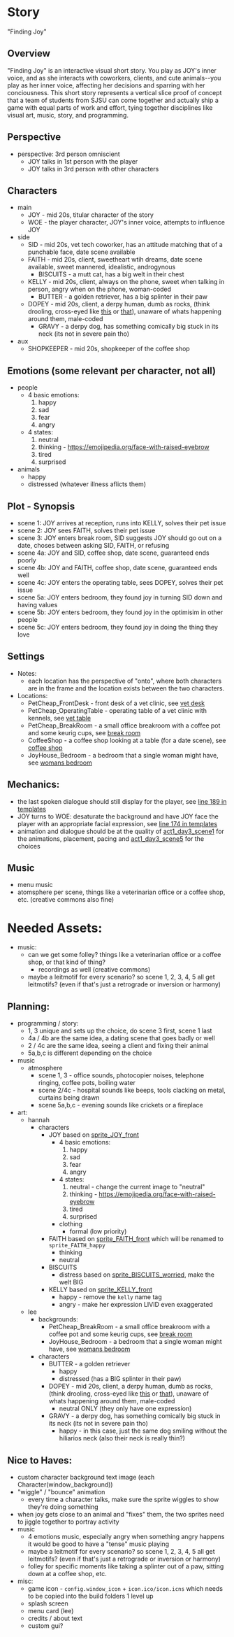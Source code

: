 # Story
"Finding Joy"


## Overview
"Finding Joy" is an interactive visual short story. You play as JOY's inner voice, and as she interacts with coworkers, clients, and cute animals--you play as her inner voice, affecting her decisions and sparring with her conciousness. This short story represents a vertical slice proof of concept that a team of students from SJSU can come together and actually ship a game with equal parts of work and effort, tying together disciplines like visual art, music, story, and programming.


## Perspective
- perspective: 3rd person omniscient
    - JOY talks in 1st person with the player
    - JOY talks in 3rd person with other characters


## Characters
- main
    - JOY - mid 20s, titular character of the story
    - WOE - the player character, JOY's inner voice, attempts to influence JOY
- side
    - SID - mid 20s, vet tech coworker, has an attitude matching that of a punchable face, date scene available
    - FAITH - mid 20s, client, sweetheart wtih dreams, date scene available, sweet mannered, idealistic, androgynous
        - BISCUITS - a mutt cat, has a big welt in their chest
    - KELLY - mid 20s, client, always on the phone, sweet when talking in person, angry when on the phone, woman-coded
        - BUTTER - a golden retriever, has a big splinter in their paw
    - DOPEY - mid 20s, client, a derpy human, dumb as rocks, (think drooling, cross-eyed like [this](../../../misc/derpy-1.png) or [that](../../../misc/derpy-2.png)), unaware of whats happening around them, male-coded
        - GRAVY - a derpy dog, has something comically big stuck in its neck (its not in severe pain tho)
- aux
    - SHOPKEEPER - mid 20s, shopkeeper of the coffee shop



## Emotions (some relevant per character, not all)
- people
    - 4 basic emotions:
        1. happy
        2. sad
        3. fear
        4. angry
    - 4 states:
        1. neutral
        2. thinking - https://emojipedia.org/face-with-raised-eyebrow
        3. tired
        4. surprised
- animals
    - happy
    - distressed (whatever illness aflicts them)


## Plot - Synopsis
- scene 1: JOY arrives at reception, runs into KELLY, solves their pet issue
- scene 2: JOY sees FAITH, solves their pet issue
- scene 3: JOY enters break room, SID suggests JOY should go out on a date, choses between asking SID, FAITH, or refusing
- scene 4a: JOY and SID, coffee shop, date scene, guaranteed ends poorly
- scene 4b: JOY and FAITH, coffee shop, date scene, guaranteed ends well
- scene 4c: JOY enters the operating table, sees DOPEY, solves their pet issue
- scene 5a: JOY enters bedroom, they found joy in turning SID down and having values
- scene 5b: JOY enters bedroom, they found joy in the optimisim in other people
- scene 5c: JOY enters bedroom, they found joy in doing the thing they love


## Settings
- Notes:
    - each location has the perspective of "onto", where both characters are in the frame and the location exists between the two characters.
- Locations:
    - PetCheap_FrontDesk - front desk of a vet clinic, see [vet desk](../../../misc/pet-desk.jpg)
    - PetCheap_OperatingTable - operating table of a vet clinic with kennels, see [vet table](../../../misc/vet-table.avif)
    - PetCheap_BreakRoom - a small office breakroom with a coffee pot and some keurig cups, see [break room](../../../misc/break-room.jpg)
    - CoffeeShop - a coffee shop looking at a table (for a date scene), see [coffee shop](../../../misc/coffee-shop.jpeg)
    - JoyHouse_Bedroom - a bedroom that a single woman might have, see [womans bedroom](../../../misc/womans-bedroom.jpeg)



## Mechanics:
- the last spoken dialogue should still display for the player, see [line 189 in templates](../../../game/assets/story/templates/actX_dayX_scene_X.rpy)
- JOY turns to WOE: desaturate the background and have JOY face the player with an appropriate facial expression, see [line 174 in templates](../../../game/assets/story/templates/actX_dayX_scene_X.rpy)
- animation and dialogue should be at the quality of [act1_day3_scene1](../../../game/assets/story/_old/act1/day3/act1_day3_scene1.rpy) for the animations, placement, pacing and [act1_day3_scene5](../../../game/assets/story/_old/act1/day3/act1_day3_scene5.rpy) for the choices


## Music
- menu music
- atomsphere per scene, things like a veterinarian office or a coffee shop, etc. (creative commons also fine)


# Needed Assets:
- music:
    - can we get some folley? things like a veterinarian office or a coffee shop, or that kind of thing?
        - recordings as well (creative commons)
    - maybe a leitmotif for every scenario? so scene 1, 2, 3, 4, 5 all get leitmotifs? (even if that's just a retrograde or inversion or harmony)


## Planning:
- programming / story:
    - 1, 3 unique and sets up the choice, do scene 3 first, scene 1 last
    - 4a / 4b are the same idea, a dating scene that goes badly or well
    - 2 / 4c are the same idea, seeing a client and fixing their animal
    - 5a,b,c is different depending on the choice
- music
    - atmosphere
        - scene 1, 3 - office sounds, photocopier noises, telephone ringing, coffee pots, boiling water
        - scene 2/4c - hospital sounds like beeps, tools clacking on metal, curtains being drawn
        - scene 5a,b,c - evening sounds like crickets or a fireplace
- art:
    - hannah
        - characters
            - JOY based on [sprite_JOY_front](../../../game/assets/characters/JOY/sprite_JOY_front.png)
                - 4 basic emotions:
                    1. happy
                    2. sad
                    3. fear
                    4. angry
                - 4 states:
                    1. neutral - change the current image to "neutral"
                    2. thinking - https://emojipedia.org/face-with-raised-eyebrow
                    3. tired
                    4. surprised
                - clothing
                    - formal (low priority)
            - FAITH based on [sprite_FAITH_front](../../../game\assets\characters\FAITH\sprite_FAITH_front.png) which will be renamed to `sprite_FAITH_happy`
                - thinking
                - neutral
            - BISCUITS
                - distress based on [sprite_BISCUITS_worried](../../../game\assets\characters\FAITH\BISCUITS\sprite_BISCUITS_worried.png), make the welt BIG
            - KELLY based on [sprite_KELLY_front](../../../game\assets\characters\KELLY\sprite_KELLY_front.png)
                - happy - remove the `kelly` name tag
                - angry - make her expression LIVID even exaggerated
    - lee
        - backgrounds:
            - PetCheap_BreakRoom - a small office breakroom with a coffee pot and some keurig cups, see [break room](../../../misc/break-room.jpg)
            - JoyHouse_Bedroom - a bedroom that a single woman might have, see [womans bedroom](../../../misc/womans-bedroom.jpeg)
        - characters
            - BUTTER - a golden retriever
                - happy
                - distressed (has a BIG splinter in their paw)
            - DOPEY - mid 20s, client, a derpy human, dumb as rocks, (think drooling, cross-eyed like [this](../../../misc/derpy-1.png) or [that](../../../misc/derpy-2.png)), unaware of whats happening around them, male-coded
                - neutral ONLY (they only have one expression)
            - GRAVY - a derpy dog, has something comically big stuck in its neck (its not in severe pain tho)
                - happy - in this case, just the same dog smiling without the hiliarios neck (also their neck is really thin?)


## Nice to Haves:
- custom character background text image (each Character(window_background))
- "wiggle" / "bounce" animation
    - every time a character talks, make sure the sprite wiggles to show they're doing something
- when joy gets close to an animal and "fixes" them, the two sprites need to jiggle together to portray activity
- music
    - 4 emotions music, especially angry when something angry happens it would be good to have a "tense" music playing
    - maybe a leitmotif for every scenario? so scene 1, 2, 3, 4, 5 all get leitmotifs? (even if that's just a retrograde or inversion or harmony)
    - folley for specific moments like taking a splinter out of a paw, sitting down at a coffee shop, etc.
- misc:
    - game icon - `config.window_icon` + `icon.ico/icon.icns` which needs to be copied into the build folders 1 level up
    - splash screen
    - menu card (lee)
    - credits / about text
    - custom gui?
